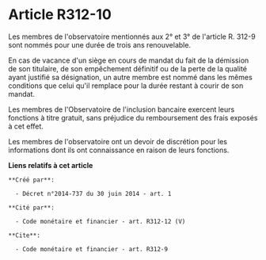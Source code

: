 # Article R312-10

Les membres de l'observatoire mentionnés aux 2° et 3° de l'article R. 312-9 sont nommés pour une durée de trois ans
renouvelable. 

En cas de vacance d'un siège en cours de mandat du fait de la démission de son titulaire, de son empêchement définitif ou de
la perte de la qualité ayant justifié sa désignation, un autre membre est nommé dans les mêmes conditions que celui qu'il
remplace pour la durée restant à courir de son mandat. 

Les membres de l'Observatoire de l'inclusion bancaire exercent leurs fonctions à titre gratuit, sans préjudice du
remboursement des frais exposés à cet effet. 

Les membres de l'observatoire ont un devoir de discrétion pour les informations dont ils ont connaissance en raison de leurs
fonctions.

**Liens relatifs à cet article**

	**Créé par**:

	  - Décret n°2014-737 du 30 juin 2014 - art. 1

	**Cité par**:

	  - Code monétaire et financier - art. R312-12 (V)

	**Cite**:

	  - Code monétaire et financier - art. R312-9
